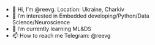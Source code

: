 - 👋 Hi, I’m @reevg. Location: Ukraine, Charkiv
- 👀 I’m interested in Embedded developing/Python/Data Science/Neuroscience
- 🌱 I’m currently learning ML&DS
- 📫 How to reach me Telegram: @reevg

<!---
reevg/reevg is a ✨ special ✨ repository because its `README.md` (this file) appears on your GitHub profile.
You can click the Preview link to take a look at your changes.
--->
